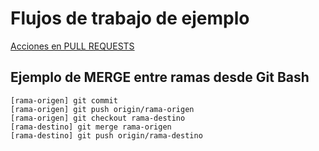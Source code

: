 # Flujos de trabajo de ejemplo

[Acciones en PULL REQUESTS](https://graphite.dev/guides/github-actions-on-pull-requests)

## Ejemplo de MERGE entre ramas desde Git Bash
```
[rama-origen] git commit
[rama-origen] git push origin/rama-origen
[rama-origen] git checkout rama-destino
[rama-destino] git merge rama-origen
[rama-destino] git push origin/rama-destino
```
